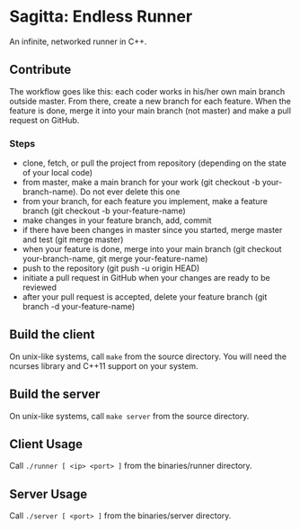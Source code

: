 # Sagitta: Endless Runner
An infinite, networked runner in C++. 

## Contribute
The workflow goes like this: each coder works in his/her own main branch outside master. From there, create a new branch for each feature. When the feature is done, merge it into your main branch (not master) and make a pull request on GitHub.

### Steps
- clone, fetch, or pull the project from repository (depending on the state of your local code)
- from master, make a main branch for your work (git checkout -b your-branch-name). Do not ever delete this one
- from your branch, for each feature you implement, make a feature branch (git checkout -b your-feature-name)
- make changes in your feature branch, add, commit
- if there have been changes in master since you started, merge master and test (git merge master)
- when your feature is done, merge into your main branch (git checkout your-branch-name, git merge your-feature-name)
- push to the repository (git push -u origin HEAD)
- initiate a pull request in GitHub when your changes are ready to be reviewed
- after your pull request is accepted, delete your feature branch (git branch -d your-feature-name)

## Build the client
On unix-like systems, call `make` from the source directory. You will need the ncurses library and C++11 support on your system.

## Build the server
On unix-like systems, call `make server` from the source directory.

## Client Usage
Call `./runner [ <ip> <port> ]` from the binaries/runner directory.

## Server Usage
Call `./server [ <port> ]` from the binaries/server directory.
